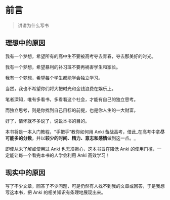 # 前言
> 讲讲为什么写书
## 理想中的原因

我有一个梦想，希望所有的高中生不要被高考夺去青春，夺去那美好的时光。

我有一个梦想，希望暴利的补习班不要再祸害学生和家长。

我有一个梦想，希望每个学生都能学会独立学习。

当然，我也不希望你们将大把时光和金钱浪费在娱乐上。

笔者深知，唯有多看书，多看看这个社会，才能有自己的独立思考。

而独立思考，则是你找到自己目标的前提，也是你人生的一大财富。

好了，情怀就不多说了，说说本书的目的。

本书将是一本入门教程，“手把手”教你如何用 Anki 备战高考，借此_在高考中拿**尽可能多的分数**，并以**较少的时间、精力、意志和感情**做到这一点。_

即使从未了解或使用过 Anki 也无须担心，这本书旨在降低 Anki 的使用门槛，一定能让每一个看完本书的人学会利用 Anki 高效学习！

## 现实中的原因

写了不少文章，回答了不少问题，可是仍然有人找不到我的文章或回答，于是我想写这本书，把 Anki 的相关知识有条理地展现出来。

